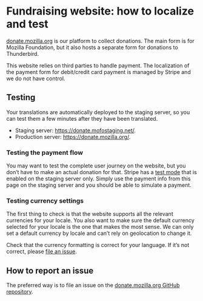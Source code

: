 # Fundraising website: how to localize and test

[donate.mozilla.org](https://donate.mozilla.org) is our platform to collect donations. The main form is for Mozilla Foundation, but it also hosts a separate form for donations to Thunderbird.

This website relies on third parties to handle payment. The localization of the payment form for debit/credit card payment is managed by Stripe and we do not have control.

## Testing

Your translations are automatically deployed to the staging server, so you can test them a few minutes after they have been translated.

* Staging server: https://donate.mofostaging.net/​.
* Production server: https://donate.mozilla.org/.

### Testing the payment flow

You may want to test the complete user journey on the website, but you don’t have to make an actual donation for that. Stripe has a [test mode](https://stripe.com/docs/testing#cards) that is enabled on the staging server only. Simply use the payment info from this page on the staging server and you should be able to simulate a payment.

### Testing currency settings

The first thing to check is that the website supports all the relevant currencies for your locale.
You also want to make sure the default currency selected for your locale is the one that makes the most sense. We can only set a default currency by locale and can’t rely on geolocation to change it.

Check that the currency formatting is correct for your language. If it’s not correct, please [file an issue](#How-to-report-an-issue).

## How to report an issue

The preferred way is to file an issue on the [donate.mozilla.org GitHub repository](https://github.com/mozilla/donate.mozilla.org/issues/new).
